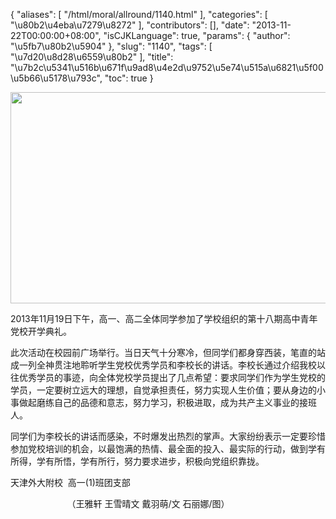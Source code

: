 {
    "aliases": [
        "/html/moral/allround/1140.html"
    ],
    "categories": [
        "\u80b2\u4eba\u7279\u8272"
    ],
    "contributors": [],
    "date": "2013-11-22T00:00:00+08:00",
    "isCJKLanguage": true,
    "params": {
        "author": "\u5fb7\u80b2\u5904"
    },
    "slug": "1140",
    "tags": [
        "\u7d20\u8d28\u6559\u80b2"
    ],
    "title": "\u7b2c\u5341\u516b\u671f\u9ad8\u4e2d\u9752\u5e74\u515a\u6821\u5f00\u5b66\u5178\u793c",
    "toc": true
}


<img
    src="https://cdn.tfls.online/mirror/full/97eb04d4c32d08c02e74d0b8b3a499fede0d8275.jpg"
    style="display:block;margin-left:auto;margin-right:auto;"
    decoding="async"
    fetchpriority="auto"
    loading="lazy"
    height="338"
    width="600"
/>




  





2013年11月19日下午，高一、高二全体同学参加了学校组织的第十八期高中青年党校开学典礼。




此次活动在校园前广场举行。当日天气十分寒冷，但同学们都身穿西装，笔直的站成一列全神贯注地聆听学生党校优秀学员和李校长的讲话。李校长通过介绍我校以往优秀学员的事迹，向全体党校学员提出了几点希望：要求同学们作为学生党校的学员，一定要树立远大的理想，自觉承担责任，努力实现人生价值；要从身边的小事做起磨练自己的品德和意志，努力学习，积极进取，成为共产主义事业的接班人。




同学们为李校长的讲话而感染，不时爆发出热烈的掌声。大家纷纷表示一定要珍惜参加党校培训的机会，以最饱满的热情、最全面的投入、最实际的行动，做到学有所得，学有所悟，学有所行，努力要求进步，积极向党组织靠拢。









天津外大附校  高一(1)班团支部




                       （王雅轩 王雪晴文 戴羽萌/文 石丽娜/图）




  



